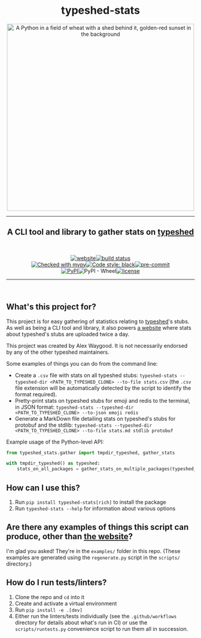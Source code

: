 <div align=center>

# typeshed-stats

<img src="https://user-images.githubusercontent.com/66076021/202873196-3af493e6-bca0-4c1a-8853-73635b5c1ca8.png" width="500" alt="A Python in a field of wheat with a shed behind it, golden-red sunset in the background">

<br>

---

## A CLI tool and library to gather stats on [typeshed](https://github.com/python/typeshed)

<br>

[![website](https://img.shields.io/website?down_color=red&down_message=Offline&style=for-the-badge&up_color=green&up_message=Running&url=https%3A%2F%2Falexwaygood.github.io%2Ftypeshed-stats%2F)](https://alexwaygood.github.io/typeshed-stats/)[![build status](https://img.shields.io/github/actions/workflow/status/AlexWaygood/typeshed-stats/test.yml?branch=main&label=Tests&style=for-the-badge)](https://github.com/AlexWaygood/typeshed-stats/actions/workflows/test.yml)
<br>
[![Checked with mypy](https://img.shields.io/badge/mypy-checked-blue?style=for-the-badge)](http://mypy-lang.org/)[![Code style: black](https://img.shields.io/badge/code%20style-black-000000.svg?style=for-the-badge)](https://github.com/psf/black)[![pre-commit](https://img.shields.io/badge/pre--commit-enabled-brightgreen?logo=pre-commit&logoColor=white&style=for-the-badge)](https://pre-commit.ci)
<br>
[![PyPI](https://img.shields.io/pypi/v/typeshed-stats?style=for-the-badge)](https://pypi.org/project/typeshed-stats/)![PyPI - Wheel](https://img.shields.io/pypi/wheel/typeshed-stats?style=for-the-badge)[![license](https://img.shields.io/github/license/AlexWaygood/typeshed-stats?style=for-the-badge)](https://opensource.org/licenses/MIT)

---

<br>
</div>

## What's this project for?

This project is for easy gathering of statistics relating to [typeshed](https://github.com/python/typeshed)'s stubs. As well as being a CLI tool and library, it also powers [a website](https://alexwaygood.github.io/typeshed-stats/) where stats about typeshed's stubs are uploaded twice a day.

This project was created by Alex Waygood. It is not necessarily endorsed by any of the other typeshed maintainers.

Some examples of things you can do from the command line:

- Create a `.csv` file with stats on all typeshed stubs: `typeshed-stats --typeshed-dir <PATH_TO_TYPESHED_CLONE> --to-file stats.csv` (the `.csv` file extension will be automatically detected by the script to identify the format required).
- Pretty-print stats on typeshed stubs for emoji and redis to the terminal, in JSON format: `typeshed-stats --typeshed-dir <PATH_TO_TYPESHED_CLONE> --to-json emoji redis`
- Generate a MarkDown file detailing stats on typeshed's stubs for protobuf and the stdlib: `typeshed-stats --typeshed-dir <PATH_TO_TYPESHED_CLONE> --to-file stats.md stdlib protobuf`

Example usage of the Python-level API:

```python
from typeshed_stats.gather import tmpdir_typeshed, gather_stats

with tmpdir_typeshed() as typeshed:
    stats_on_all_packages = gather_stats_on_multiple_packages(typeshed_dir=typeshed)
```

## How can I use this?

1. Run `pip install typeshed-stats[rich]` to install the package
1. Run `typeshed-stats --help` for information about various options

## Are there any examples of things this script can produce, other than [the website](https://alexwaygood.github.io/typeshed-stats/)?

I'm glad you asked! They're in the `examples/` folder in this repo.
(These examples are generated using the `regenerate.py` script in the `scripts/` directory.)

## How do I run tests/linters?

1. Clone the repo and `cd` into it
1. Create and activate a virtual environment
1. Run `pip install -e .[dev]`
1. Either run the linters/tests individually (see the `.github/workflows` directory for details about what's run in CI) or use the `scripts/runtests.py` convenience script to run them all in succession.
